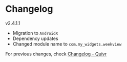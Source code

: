 # Changelog

v2.4.1.1

- Migration to `AndroidX`
- Dependency updates
- Changed module name to `com.my_widgets.weekview`

For previous changes, check [Changelog - Quivr](https://github.com/Quivr/Android-Week-View/wiki/Changelog)